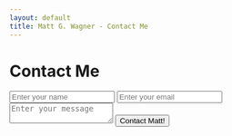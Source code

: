 ```yaml
---
layout: default
title: Matt G. Wagner - Contact Me
---
```


# Contact Me

<form action="https://airform.io/Website@MattGWagner.com" method="post">
  <input type="text" name="name" placeholder="Enter your name">
  <input type="text" name="email" placeholder="Enter your email">
  <textarea name="message" placeholder="Enter your message"></textarea>
  <button>Contact Matt!</button>
</form>
